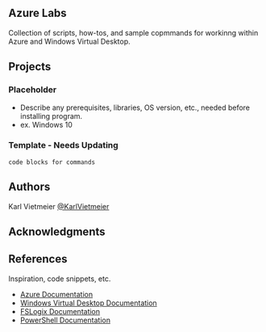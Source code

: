## Azure Labs

Collection of scripts, how-tos, and sample copmmands for workinng within Azure
and Windows Virtual Desktop. 


## Projects

### Placeholder

* Describe any prerequisites, libraries, OS version, etc., needed before installing program.
* ex. Windows 10

### Template - Needs Updating
```
code blocks for commands
```

## Authors

Karl Vietmeier
[@KarlVietmeier](https://twitter.com/karlvietmeier)

## Acknowledgments

## References
Inspiration, code snippets, etc.
* [Azure Documentation](https://docs.microsoft.com/en-us/azure/)
* [Windows Virtual Desktop Documentation](https://aka.ms/wvdgetstarted)
* [FSLogix Documentation](https://docs.microsoft.com/en-us/fslogix/)
* [PowerShell Documentation](https://docs.microsoft.com/en-us/powershell/)